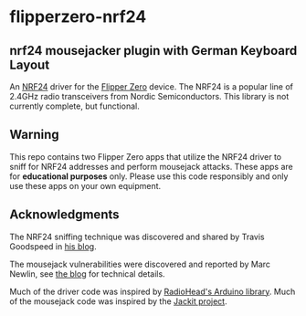 # flipperzero-nrf24

## nrf24 mousejacker plugin with German Keyboard Layout

An [NRF24](https://www.sparkfun.com/datasheets/Components/SMD/nRF24L01Pluss_Preliminary_Product_Specification_v1_0.pdf) driver for the [Flipper Zero](https://flipperzero.one/) device. The NRF24 is a popular line of 2.4GHz radio transceivers from Nordic Semiconductors. This library is not currently complete, but functional.

## Warning
This repo contains two Flipper Zero apps that utilize the NRF24 driver to sniff for NRF24 addresses and perform mousejack attacks. These apps are for **educational purposes** only. Please use this code responsibly and only use these apps on your own equipment.

## Acknowledgments
The NRF24 sniffing technique was discovered and shared by Travis Goodspeed in [his blog](http://travisgoodspeed.blogspot.com/2011/02/promiscuity-is-nrf24l01s-duty.html).

The mousejack vulnerabilities were discovered and reported by Marc Newlin, see [the blog](https://www.bastille.net/research/vulnerabilities/mousejack/technical-details) for technical details.

Much of the driver code was inspired by [RadioHead's Arduino library](https://www.airspayce.com/mikem/arduino/RadioHead/classRH__NRF24.html).
Much of the mousejack code was inspired by the [Jackit project](https://github.com/insecurityofthings/jackit).
